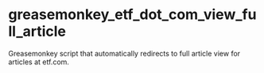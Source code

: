 # greasemonkey_etf_dot_com_view_full_article
Greasemonkey script that automatically redirects to full article view for articles at etf.com.
